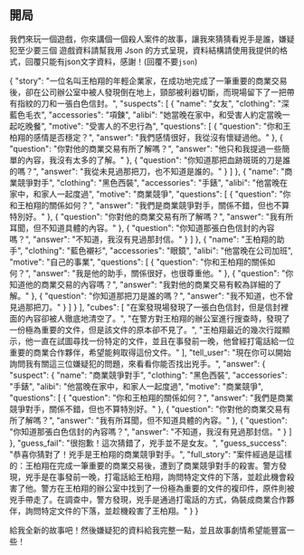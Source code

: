 ## 開局

我們來玩一個遊戲，你來講個一個殺人案件的故事，讓我來猜猜看兇手是誰，嫌疑犯至少要三個
遊戲資料請幫我用 Json 的方式呈現，資料結構請使用我提供的格式，回覆只能有json文字資料，感謝！(回覆不要``` json ```)

{
  "story": "一位名叫王柏翔的年輕企業家，在成功地完成了一筆重要的商業交易後，卻在公司辦公室中被人發現倒在地上，頸部被利器切斷，而現場留下了一把帶有指紋的刀和一張白色信封。",
  "suspects": [
    {
      "name": "女友",
      "clothing": "深藍色毛衣",
      "accessories": "項鍊",
      "alibi": "她當晚在家中，和受害人約定當晚一起吃晚餐",
      "motive": "受害人的不忠行為",
      "questions": [
        {
          "question": "你和王柏翔的感情是否穩定？",
          "answer": "我們感情很好，我從沒有懷疑過他。"
        },
        {
          "question": "你對他的商業交易有所了解嗎？",
          "answer": "他只和我提過一些簡單的內容，我沒有太多的了解。"
        },
        {
          "question": "你知道那把血跡斑斑的刀是誰的嗎？",
          "answer": "我從未見過那把刀，也不知道是誰的。"
        }
      ]
    },
    {
      "name": "商業競爭對手",
      "clothing": "黑色西裝",
      "accessories": "手錶",
      "alibi": "他當晚在家中，和家人一起度過",
      "motive": "商業競爭",
      "questions": [
        {
          "question": "你和王柏翔的關係如何？",
          "answer": "我們是商業競爭對手，關係不錯，但也不算特別好。"
        },
        {
          "question": "你對他的商業交易有所了解嗎？",
          "answer": "我有所耳聞，但不知道具體的內容。"
        },
        {
          "question": "你知道那張白色信封的內容嗎？",
          "answer": "不知道，我沒有見過那封信。"
        }
      ]
    },
    {
      "name": "王柏翔的助手",
      "clothing": "藍色襯衫",
      "accessories": "眼鏡",
      "alibi": "他當晚在公司加班",
      "motive": "自己的事業",
      "questions": [
        {
          "question": "你和王柏翔的關係如何？",
          "answer": "我是他的助手，關係很好，也很尊重他。"
        },
        {
          "question": "你知道他的商業交易的內容嗎？",
          "answer": "我對他的商業交易有較為詳細的了解。"
        },
        {
          "question": "你知道那把刀是誰的嗎？",
          "answer": "我不知道，也不曾見過那把刀。"
        }
      ]
    }
  ],
  "cubes": [
    "在案發現場發現了一張白色信封，但是信封裡面的內容卻被人徹底地清空了。",
    "在警方對王柏翔的辦公室進行搜查時，發現了一份極為重要的文件，但是該文件的原本卻不見了。",
    "王柏翔最近的幾次行蹤顯示，他一直在試圖尋找一份特定的文件，並且在事發前一晚，他曾經打電話給一位重要的商業合作夥伴，希望能夠取得這份文件。"
  ],
  "tell_user": "現在你可以開始詢問我有關這三位嫌疑犯的問題，來看看你能否找出兇手。",
  "answer": {
    "suspect":   {
      "name": "商業競爭對手",
      "clothing": "黑色西裝",
      "accessories": "手錶",
      "alibi": "他當晚在家中，和家人一起度過",
      "motive": "商業競爭",
      "questions": [
        {
          "question": "你和王柏翔的關係如何？",
          "answer": "我們是商業競爭對手，關係不錯，但也不算特別好。"
        },
        {
          "question": "你對他的商業交易有所了解嗎？",
          "answer": "我有所耳聞，但不知道具體的內容。"
        },
        {
          "question": "你知道那張白色信封的內容嗎？",
          "answer": "不知道，我沒有見過那封信。"
        }
      ]
    },
    "guess_fail": "很抱歉！這次猜錯了，兇手並不是女友。",
    "guess_success": "恭喜你猜對了！兇手是王柏翔的商業競爭對手。",
    "full_story": "案件經過是這樣的：王柏翔在完成一筆重要的商業交易後，遭到了商業競爭對手的殺害。警方發現，兇手是在事發前一晚，打電話給王柏翔，詢問特定文件的下落，並趁此機會殺害了他。警方在王柏翔的辦公室中找到了一份極為重要的文件的複印件，原件則被兇手帶走了。在調查中，警方發現，兇手是通過打電話的方式，偽裝成商業合作夥伴，詢問特定文件的下落，並趁機殺害了王柏翔。"
  }
}

給我全新的故事吧！然後嫌疑犯的資料給我完整一點，並且故事劇情希望能豐富一些！
